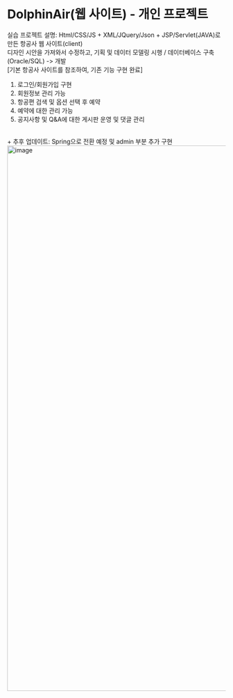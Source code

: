 # DolphinAir(웹 사이트) - 개인 프로젝트

실습 프로젝트 설명: Html/CSS/JS + XML/JQuery/Json + JSP/Servlet(JAVA)로 만든 항공사 웹 사이트(client)<br>
디자인 시안을 가져와서 수정하고, 기획 및 데이터 모델링 시행 / 데이터베이스 구축(Oracle/SQL) -> 개발<br>
[기본 항공사 사이트를 참조하여, 기존 기능 구현 완료]<br>
1. 로그인/회원가입 구현
2. 회원정보 관리 가능
3. 항공편 검색 및 옵션 선택 후 예약
4. 예약에 대한 관리 가능
5. 공지사항 및 Q&A에 대한 게시판 운영 및 댓글 관리
<br>
+ 추후 업데이트: Spring으로 전환 예정 및 admin 부분 추가 구현
<img width="1254" alt="image" src="https://user-images.githubusercontent.com/108180200/178360584-7d744ce5-8a6b-41f1-b0ff-523b8cea9ffc.png">
